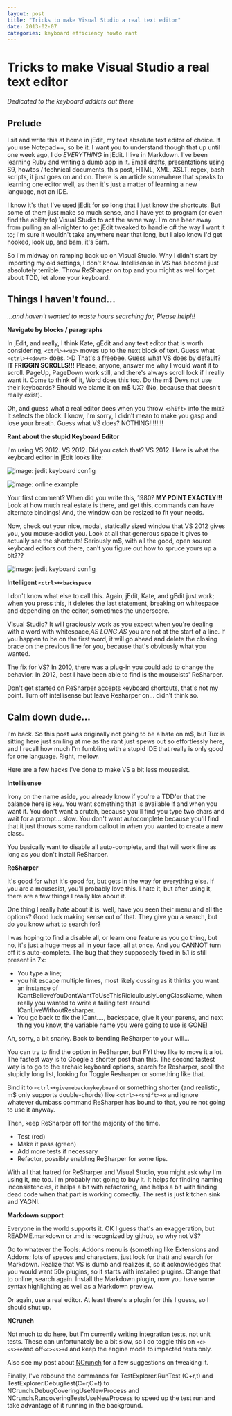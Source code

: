 ```yaml
---
layout: post
title: "Tricks to make Visual Studio a real text editor"
date: 2013-02-07
categories: keyboard efficiency howto rant
---
```


# Tricks to make Visual Studio a real text editor

*Dedicated to the keyboard addicts out there*

## Prelude

I sit and write this at home in jEdit, my text absolute text editor of choice. If you use Notepad++, so be it. I want you to understand though that up until one week ago, I do *EVERYTHING* in jEdit. I live in Markdown. I've been learning Ruby and writing a dumb app in it. Email drafts, presentations using S9, howtos / technical documents, this post, HTML, XML, XSLT, regex, bash scripts, it just goes on and on. There is an article somewhere that speaks to learning one editor well, as then it's just a matter of learning a new language, not an IDE.

I know it's that I've used jEdit for so long that I just know the shortcuts. But some of them just make so much sense, and I have yet to program (or even find the ability to) Visual Studio to act the same way. I'm one beer away from pulling an all-nighter to get jEdit tweaked to handle c# the way I want it to; I'm sure it wouldn't take anywhere near that long, but I also know I'd get hooked, look up, and bam, it's 5am.

So I'm midway on ramping back up on Visual Studio. Why I didn't start by importing my old settings, I don't know. Intellisense in VS has become just absolutely terrible. Throw ReSharper on top and you might as well forget about TDD, let alone your keyboard.

## Things I haven't found...

*...and haven't wanted to waste hours searching for, Please help!!!*

**Navigate by blocks / paragraphs**

In jEdit, and really, I think Kate, gEdit and any text editor that is worth considering, `<ctrl>+<up>` moves up to the next block of text. Guess what `<ctrl>+<down>` does. :-D That's a freebee. Guess what VS does by default? **IT FRIGGIN SCROLLS!!!** Please, anyone, answer me why I would want it to scroll. PageUp, PageDown work still, and there's always scroll lock if I really want it. Come to think of it, Word does this too. Do the m$ Devs not use their keyboards? Should we blame it on m$ UX? (No, because that doesn't really exist).

Oh, and guess what a real editor does when you throw `<shift>` into the mix? It selects the block. I know, I'm sorry, I didn't mean to make you gasp and lose your breath. Guess what VS does? NOTHING!!!!!!!!

**Rant about the stupid Keyboard Editor**

I'm using VS 2012. VS 2012. Did you catch that? VS 2012. Here is what the keyboard editor in jEdit looks like:

![image: jedit keyboard config](/home/damon/Dropbox/Photos/screenshot/jedit-keyboard.png)

![image: online example](http://xilize.sourceforge.net/Reference/guide/images/goShortcuts.png)

Your first comment? When did you write this, 1980? **MY POINT EXACTLY!!!** Look at how much real estate is there, and get this, commands can have alternate bindings! And, the window can be resized to fit your needs.

Now, check out your nice, modal, statically sized window that VS 2012 gives you, you mouse-addict you. Look at all that generous space it gives to actually see the shortcuts! Seriously m$, with all the good, open source keyboard editors out there, can't you figure out how to spruce yours up a bit???

![image: jedit keyboard config](/home/damon/Dropbox/Apps/Greenshot/microshaft-keyboard.png)


**Intelligent `<ctrl>+<backspace`**

I don't know what else to call this. Again, jEdit, Kate, and gEdit just work; when you press this, it deletes the last statement, breaking on whitespace and depending on the editor, sometimes the underscore.

Visual Studio? It will graciously work as you expect when you're dealing with a word with whitespace,*AS LONG AS* you are not at the start of a line. If you happen to be on the first word, it will go ahead and delete the closing brace on the previous line for you, because that's obviously what you wanted.

The fix for VS? In 2010, there was a plug-in you could add to change the behavior. In 2012, best I have been able to find is the mouseists' ReSharper.

Don't get started on ReSharper accepts keyboard shortcuts, that's not my point. Turn off intellisense but leave Resharper on... didn't think so.

## Calm down dude...

I'm back. So this post was originally not going to be a hate on m$, but Tux is sitting here just smiling at me as the rant just spews out so effortlessly here, and I recall how much I'm fumbling with a stupid IDE that really is only good for one language. Right, mellow.

Here are a few hacks I've done to make VS a bit less mousesist.

**Intellisense**

Irony on the name aside, you already know if you're a TDD'er that the balance here is key. You want something that is available if and when you want it. You don't want a crutch, because you'll find you type two chars and wait for a prompt... slow. You don't want autocomplete because you'll find that it just throws some random callout in when you wanted to create a new class.

You basically want to disable all auto-complete, and that will work fine as long as you don't install ReSharper. 

**ReSharper**

It's good for what it's good for, but gets in the way for everything else. If you are a mousesist, you'll probably love this. I hate it, but after using it, there are a few things I really like about it.

One thing I really hate about it is, well, have you seen their menu and all the options? Good luck making sense out of that. They give you a search, but do you know what to search for?

I was hoping to find a disable all, or learn one feature as you go thing, but no, it's just a huge mess all in your face, all at once. And you CANNOT turn off it's auto-complete. The bug that they supposedly fixed in 5.1 is still present in 7x:

+ You type a line; 
+ you hit escape multiple times, most likely cussing as it thinks you want an instance of ICantBelieveYouDontWantToUseThisRidiculouslyLongClassName, when really you wanted to write a failing test around ICanLiveWithoutResharper.
+ You go back to fix the ICant...., backspace, give it your parens, and next thing you know, the variable name you were going to use is GONE!

Ah, sorry, a bit snarky. Back to bending ReSharper to your will...

You can try to find the option in ReSharper, but FYI they like to move it a lot. The fastest way is to Google a shorter post than this. The second fastest way is to go to the archaic keyboard options, search for Resharper, scoll the stupidly long list, looking for Toggle Resharper or something like that.

Bind it to `<ctrl>+givemebackmykeyboard` or something shorter (and realistic, m$ only supports double-chords) like `<ctrl>+<shift>+x` and ignore whatever dumbass command ReSharper has bound to that, you're not going to use it anyway.

Then, keep ReSharper off for the majority of the time.

+ Test (red)
+ Make it pass (green)
+ Add more tests if necessary
+ Refactor, possibly enabling ReSharper for some tips.

With all that hatred for ReSharper and Visual Studio, you might ask why I'm using it, me too. I'm probably not going to buy it. It helps for finding naming inconsistencies, it helps a bit with refactoring, and helps a bit with finding dead code when that part is working correctly. The rest is just kitchen sink and YAGNI.

**Markdown support**

Everyone in the world supports it. OK I guess that's an exaggeration, but README.markdown or .md is recognized by github, so why not VS?

Go to whatever the Tools: Addons menu is (something like Extensions and Addons; lots of spaces and characters, just look for that) and search for Markdown. Realize that VS is dumb and realizes it, so it acknowledges that you would want 50x plugins, so it starts with installed plugins. Change that to online, search again. Install the Markdown plugin, now you have some syntax highlighting as well as a Markdown preview.

Or again, use a real editor. At least there's a plugin for this I guess, so I should shut up.

**NCrunch**

Not much to do here, but I'm currently writing integration tests, not unit tests. These can unfortunately be a bit slow, so I do toggle this on `<c><s>+e`and off`<c><s>+d` and keep the engine mode to impacted tests only.

Also see my post about [NCrunch](http://professional.damonoverboe.org/ncrunch-on-the-fly-testing-in-parallel) for a few suggestions on tweaking it. 

Finally, I've rebound the commands for TestExplorer.RunTest (C+r,t) and TestExplorer.DebugTest(C+r,C+t) to NCrunch.DebugCoveringUseNewProcess and NCrunch.RuncoveringTestsUseNewProcess to speed up the test run and take advantage of it running in the background.
